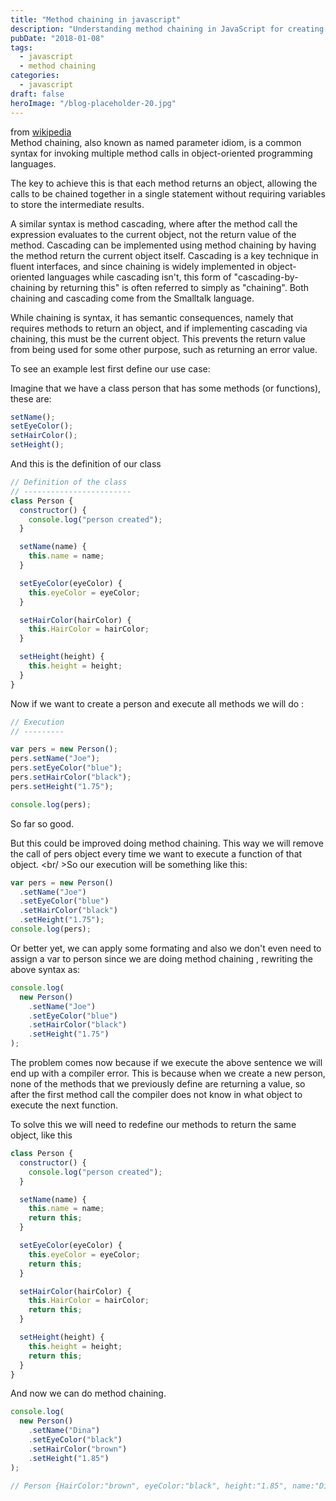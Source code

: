 ```yaml
---
title: "Method chaining in javascript"
description: "Understanding method chaining in JavaScript for creating fluent interfaces and improving code readability through sequential method calls"
pubDate: "2018-01-08"
tags:
  - javascript
  - method chaining
categories:
  - javascript
draft: false
heroImage: "/blog-placeholder-20.jpg"
---
```


from [wikipedia](https://en.wikipedia.org/wiki/Method_chaining) <br>
Method chaining, also known as named parameter idiom, is a common syntax for invoking multiple method calls in object-oriented programming languages.

The key to achieve this is that each method returns an object, allowing the calls to be chained together in a single statement without requiring variables to store the intermediate results.

A similar syntax is method cascading, where after the method call the expression evaluates to the current object, not the return value of the method. Cascading can be implemented using method chaining by having the method return the current object itself. Cascading is a key technique in fluent interfaces, and since chaining is widely implemented in object-oriented languages while cascading isn't, this form of "cascading-by-chaining by returning this" is often referred to simply as "chaining". Both chaining and cascading come from the Smalltalk language.

While chaining is syntax, it has semantic consequences, namely that requires methods to return an object, and if implementing cascading via chaining, this must be the current object. This prevents the return value from being used for some other purpose, such as returning an error value.

To see an example lest first define our use case:

Imagine that we have a class person that has some methods (or functions), these are:

```javascript
setName();
setEyeColor();
setHairColor();
setHeight();
```

And this is the definition of our class

```javascript
// Definition of the class
// ------------------------
class Person {
  constructor() {
    console.log("person created");
  }

  setName(name) {
    this.name = name;
  }

  setEyeColor(eyeColor) {
    this.eyeColor = eyeColor;
  }

  setHairColor(hairColor) {
    this.HairColor = hairColor;
  }

  setHeight(height) {
    this.height = height;
  }
}
```

Now if we want to create a person and execute all methods we will do :

```javascript
// Execution
// ---------

var pers = new Person();
pers.setName("Joe");
pers.setEyeColor("blue");
pers.setHairColor("black");
pers.setHeight("1.75");

console.log(pers);
```

So far so good.

But this could be improved doing method chaining. This way we will remove the call of pers object every time we want to execute a function of that object.
<br/ >So our execution will be something like this:

```javascript
var pers = new Person()
  .setName("Joe")
  .setEyeColor("blue")
  .setHairColor("black")
  .setHeight("1.75");
console.log(pers);
```

Or better yet, we can apply some formating and also we don't even need to assign a var to person since we are doing method chaining , rewriting the above syntax as:

```javascript
console.log(
  new Person()
    .setName("Joe")
    .setEyeColor("blue")
    .setHairColor("black")
    .setHeight("1.75")
);
```

The problem comes now because if we execute the above sentence we will end up with a compiler error.
This is because when we create a new person, none of the methods that we previously define are returning a value, so after the first method call the compiler does not know in what object to execute the next function.

To solve this we will need to redefine our methods to return the same object, like this

```javascript
class Person {
  constructor() {
    console.log("person created");
  }

  setName(name) {
    this.name = name;
    return this;
  }

  setEyeColor(eyeColor) {
    this.eyeColor = eyeColor;
    return this;
  }

  setHairColor(hairColor) {
    this.HairColor = hairColor;
    return this;
  }

  setHeight(height) {
    this.height = height;
    return this;
  }
}
```

And now we can do method chaining.

```javascript
console.log(
  new Person()
    .setName("Dina")
    .setEyeColor("black")
    .setHairColor("brown")
    .setHeight("1.85")
);

// Person {HairColor:"brown", eyeColor:"black", height:"1.85", name:"Dina"}
```
